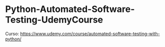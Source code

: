 # Python-Automated-Software-Testing-UdemyCourse

Curso: https://www.udemy.com/course/automated-software-testing-with-python/



